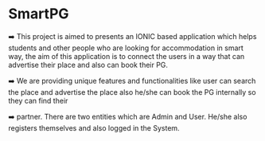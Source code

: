 <h1>SmartPG</h1> 

➡️  This project is aimed to presents an IONIC based application which helps students and other people who are looking for accommodation in smart way, the aim of this application is to connect the users in a way that can advertise their place and also can book their PG. 

➡️ We are providing unique features and functionalities like user can search the place and advertise the place also he/she can book the PG internally so they can find their 

➡️ partner. There are two entities which are Admin and User. He/she also registers themselves and also logged in the System.
